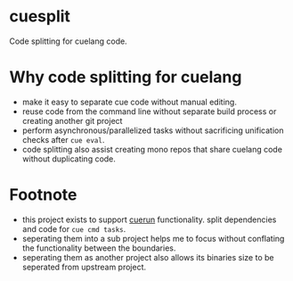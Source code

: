 # cuesplit
Code splitting for cuelang code.

# Why code splitting for cuelang
- make it easy to separate cue code without manual editing.
- reuse code from the command line without separate build process or creating another git project
- perform asynchronous/parallelized tasks without sacrificing unification checks after `cue eval`.
- code splitting also assist creating mono repos that share cuelang code without duplicating code.

# Footnote
- this project exists to support [cuerun](https://github.com/ravinsharma7/cuerun) functionality. split dependencies and code for `cue cmd tasks`.
- seperating them into a sub project helps me to focus without conflating the functionality between the boundaries.
- seperating them as another project also allows its binaries size to be seperated from upstream project.
